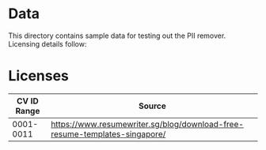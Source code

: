 # Data

This directory contains sample data for testing out the PII remover. Licensing details follow:

# Licenses


| CV ID Range | Source |
| --- | --- |
| 0001-0011 | https://www.resumewriter.sg/blog/download-free-resume-templates-singapore/ |
